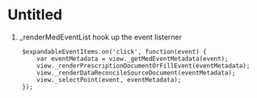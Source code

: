 # Untitled

1. _renderMedEventList hook up the event listerner 

```
	$expandableEventItems.on('click', function(event) {
		var eventMetadata = view._getMedEventMetadata(event);
		view._renderPrescriptionDocumentOrFillEvent(eventMetadata);
		view._renderDataReconcileSourceDocument(eventMetadata);
		view._selectPoint(event, eventMetadata);
	});

```